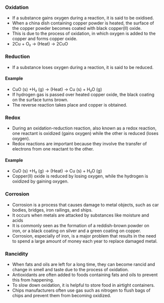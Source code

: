 ### Oxidation
* If a substance gains oxygen during a reaction, it is said to be oxidised.
* When a china dish containing copper powder is heated, the surface of the copper powder becomes coated with black copper(II) oxide. 
* This is due to the process of oxidation, in which oxygen is added to the copper and forms copper oxide.
* 2Cu + O₂ → (Heat) → 2CuO

### Reduction
* If a substance loses oxygen during a reaction, it is said to be reduced.
#### Example
* CuO (s) +H₂ (g) → (Heat) → Cu (s) + H₂O (g)
* If hydrogen gas is passed over heated copper oxide, the black coating on the surface turns brown.
* The reverse reaction takes place and copper is obtained.

### Redox 
* During an oxidation-reduction reaction, also known as a redox reaction, one reactant is oxidized (gains oxygen) while the other is reduced (loses oxygen). 
* Redox reactions are important because they involve the transfer of electrons from one reactant to the other.
#### Example
* CuO (s) +H₂ (g) → (Heat) → Cu (s) + H₂O (g)
* Copper(II) oxide is reduced by losing oxygen, while the hydrogen is oxidized by gaining oxygen. 

### Corrosion
* Corrosion is a process that causes damage to metal objects, such as car bodies, bridges, iron railings, and ships. 
* It occurs when metals are attacked by substances like moisture and acids
* It is commonly seen as the formation of a reddish-brown powder on iron, or a black coating on silver and a green coating on copper. 
* Corrosion, especially of iron, is a major problem that results in the need to spend a large amount of money each year to replace damaged metal.
### Rancidity
* When fats and oils are left for a long time, they can become rancid and change in smell and taste due to the process of oxidation. 
* Antioxidants are often added to foods containing fats and oils to prevent this from happening. 
* To slow down oxidation, it is helpful to store food in airtight containers. 
* Chips manufacturers often use gas such as nitrogen to flush bags of chips and prevent them from becoming oxidized.
